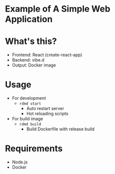 # Example of A Simple Web Application

# What's this?

- Frontend: React (create-react-app)
- Backend: vibe.d
- Output: Docker image

# Usage

- For development
  - `rdmd start`
    - Auto restart server
    - Hot reloading scripts
- For build image
  - `rdmd build`
    - Build Dockerfile with release build

# Requirements

- Node.js
- Docker
